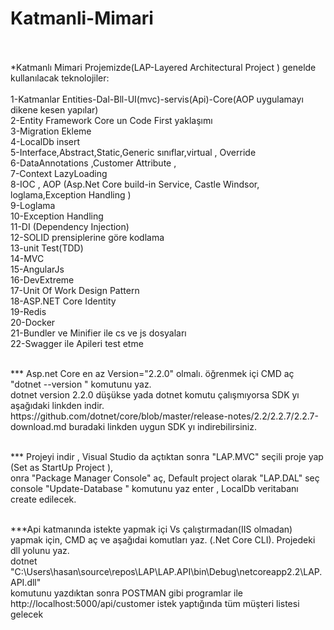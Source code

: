 # Katmanli-Mimari<br/><br/>

*Katmanlı Mimari Projemizde(LAP-Layered Architectural Project ) genelde kullanılacak teknolojiler:<br/>
<br/>
1-Katmanlar Entities-Dal-Bll-UI(mvc)-servis(Api)-Core(AOP uygulamayı dikene kesen yapılar) <br/>
2-Entity Framework Core un Code First yaklaşımı<br/>
3-Migration Ekleme<br/>
4-LocalDb insert<br/>
5-Interface,Abstract,Static,Generic sınıflar,virtual , Override <br/>
6-DataAnnotations ,Customer Attribute ,<br/>
7-Context LazyLoading<br/>
8-IOC , AOP (Asp.Net Core build-in Service, Castle Windsor, loglama,Exception Handling )<br/>
9-Loglama<br/>
10-Exception Handling<br/>
11-DI (Dependency Injection)<br/>
12-SOLID prensiplerine göre kodlama<br/>
13-unit Test(TDD)<br/>
14-MVC <br/>
15-AngularJs <br/>
16-DevExtreme<br/>
17-Unit Of Work Design Pattern<br/>
18-ASP.NET Core Identity<br/>
19-Redis<br/>
20-Docker<br/>
21-Bundler ve Minifier ile cs ve js dosyaları<br/>
22-Swagger ile Apileri test etme<br/>


<br/>
 *** Asp.net Core en az Version="2.2.0" olmalı. öğrenmek içi CMD aç  "dotnet --version " komutunu yaz.<br/>
 dotnet version 2.2.0 düşükse yada dotnet komutu çalışmıyorsa SDK yı aşağıdaki linkden indir.<br/>
 https://github.com/dotnet/core/blob/master/release-notes/2.2/2.2.7/2.2.7-download.md buradaki linkden uygun SDK yı indirebilirsiniz.<br/>
 <br/>
 
 *** Projeyi indir , Visual Studio da açtıktan sonra "LAP.MVC" seçili proje yap (Set as StartUp Project ),<br/>
 onra "Package Manager Console" aç, Default project olarak  "LAP.DAL" seç <br/>
 console  "Update-Database " komutunu  yaz enter ,  LocalDb veritabanı create edilecek.<br/>
 <br/>
 
 ***Api katmanında istekte yapmak içi Vs çalıştırmadan(IIS olmadan) yapmak için, CMD aç ve aşağıdai komutları yaz. (.Net Core CLI). Projedeki dll yolunu yaz.<br/>
    dotnet "C:\Users\hasan\source\repos\LAP\LAP.API\bin\Debug\netcoreapp2.2\LAP.API.dll"<br/>
 komutunu yazdıktan sonra POSTMAN gibi programlar ile  http://localhost:5000/api/customer istek yaptığında tüm müşteri listesi gelecek<br/>
 <br/>

